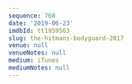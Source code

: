 ```yaml
---
sequence: 760
date: '2019-06-23'
imdbId: tt1959563
slug: the-hitmans-bodyguard-2017
venue: null
venueNotes: null
medium: iTunes
mediumNotes: null
---
```



